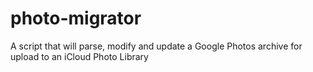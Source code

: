 # photo-migrator
A script that will parse, modify and update a Google Photos archive for upload to an iCloud Photo Library
